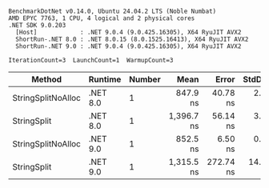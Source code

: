 ```

BenchmarkDotNet v0.14.0, Ubuntu 24.04.2 LTS (Noble Numbat)
AMD EPYC 7763, 1 CPU, 4 logical and 2 physical cores
.NET SDK 9.0.203
  [Host]            : .NET 9.0.4 (9.0.425.16305), X64 RyuJIT AVX2
  ShortRun-.NET 8.0 : .NET 8.0.15 (8.0.1525.16413), X64 RyuJIT AVX2
  ShortRun-.NET 9.0 : .NET 9.0.4 (9.0.425.16305), X64 RyuJIT AVX2

IterationCount=3  LaunchCount=1  WarmupCount=3  

```
| Method             | Runtime  | Number | Mean       | Error     | StdDev   | Min        | Max        | Gen0   | Gen1   | Allocated |
|------------------- |--------- |------- |-----------:|----------:|---------:|-----------:|-----------:|-------:|-------:|----------:|
| StringSplitNoAlloc | .NET 8.0 | 1      |   847.9 ns |  40.78 ns |  2.24 ns |   845.5 ns |   850.0 ns |      - |      - |         - |
| StringSplit        | .NET 8.0 | 1      | 1,396.7 ns |  56.14 ns |  3.08 ns | 1,393.2 ns | 1,399.0 ns | 0.1907 | 0.0019 |    3208 B |
| StringSplitNoAlloc | .NET 9.0 | 1      |   852.5 ns |   6.50 ns |  0.36 ns |   852.1 ns |   852.8 ns |      - |      - |         - |
| StringSplit        | .NET 9.0 | 1      | 1,315.5 ns | 272.74 ns | 14.95 ns | 1,306.6 ns | 1,332.8 ns | 0.1907 | 0.0019 |    3208 B |
